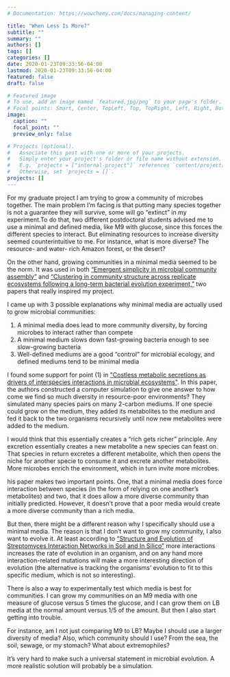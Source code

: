 ```yaml
---
# Documentation: https://wowchemy.com/docs/managing-content/

title: "When Less Is More?"
subtitle: ""
summary: ""
authors: []
tags: []
categories: []
date: 2020-01-23T09:33:56-04:00
lastmod: 2020-01-23T09:33:56-04:00
featured: false
draft: false

# Featured image
# To use, add an image named `featured.jpg/png` to your page's folder.
# Focal points: Smart, Center, TopLeft, Top, TopRight, Left, Right, BottomLeft, Bottom, BottomRight.
image:
  caption: ""
  focal_point: ""
  preview_only: false

# Projects (optional).
#   Associate this post with one or more of your projects.
#   Simply enter your project's folder or file name without extension.
#   E.g. `projects = ["internal-project"]` references `content/project/deep-learning/index.md`.
#   Otherwise, set `projects = []`.
projects: []
---
```


For my graduate project I am trying to grow a community of microbes together. The main problem I’m facing is that putting many species together is not a guarantee they will survive, some will go “extinct” in my experiment.To do that, two different postdoctoral students advised me to use a minimal and defined media, like M9 with glucose, since this forces the different species to interact. But eliminating resources to increase diversity seemed counterintuitive to me. For instance, what is more diverse? The resource- and water- rich Amazon forest, or the desert?

On the other hand, growing communities in a minimal media seemed to be the norm. It was used in both [“Emergent simplicity in microbial community assembly”](https://science.sciencemag.org/content/361/6401/469) and [“Clustering in community structure across replicate ecosystems following a long-term bacterial evolution experiment,”](https://www.nature.com/articles/ncomms5643) two papers that really inspired my project.

I came up with 3 possible explanations why minimal media are actually used to grow microbial communities:

1) A minimal media does lead to more community diversity, by forcing microbes to interact rather than compete
2) A minimal medium slows down fast-growing bacteria enough to see slow-growing bacteria
3) Well-defined mediums are a good “control” for microbial ecology, and defined mediums tend to be minimal media

I found some support for point (1) in ["Costless metabolic secretions as drivers of interspecies interactions in microbial ecosystems"](https://www.nature.com/articles/s41467-018-07946-9). In this paper, the authors constructed a computer simulation to give one answer to how come we find so much diversity in resource-poor environments? They simulated many species pairs on many 2-carbon mediums. If one specie could grow on the medium, they added its metabolites to the medium and fed it back to the two organisms recursively until now new metabolites were added to the medium.

I would think that this essentially creates a “rich gets richer” principle. Any excretion essentially creates a new metabolite a new species can feast on. That species in return excretes a different metabolite, which then opens the niche for another specie to consume it and excrete another metabolites. More microbes enrich the environment, which in turn invite more microbes.

his paper makes two important points. One, that a minimal media does force interaction between species (in the form of relying on one another’s metabolites) and two, that it does allow a more diverse community than initially predicted. However, it doesn’t prove that a poor media would create a more diverse community than a rich media.

But then, there might be a different reason why I specifically should use a minimal media. The reason is that I don’t want to grow my community, I also want to evolve it. At least according to [“Structure and Evolution of Streptomyces Interaction Networks in Soil and In Silico”](https://journals.plos.org/plosbiology/article?id=10.1371/journal.pbio.1001184) more interactions increases the rate of evolution in an organism, and on any hand more interaction-related mutations will make a more interesting direction of evolution (the alternative is tracking the organisms’ evolution to fit to this specific medium, which is not so interesting).

There is also a way to experimentally test which media is best for communities. I can grow my communities on an M9 media with one measure of glucose versus 5 times the glucose, and I can grow them on LB media at the normal amount versus 1/5 of the amount. But then I also start getting into trouble.

For instance, am I not just comparing M9 to LB? Maybe I should use a larger diversity of media? Also, which community should I use? From the sea, the soil, sewage, or my stomach? What about extremophiles?

It’s very hard to make such a universal statement in microbial evolution. A more realistic solution will probably be a simulation.
